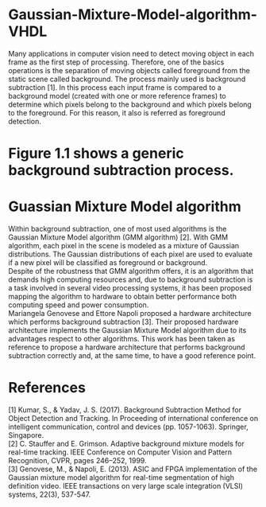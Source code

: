 # Gaussian-Mixture-Model-algorithm-VHDL
Many applications in computer vision need to detect moving object in each frame as the first step of
processing. Therefore, one of the basics operations is the separation of moving objects called
foreground from the static scene called background. The process mainly used is background subtraction
[1]. In this process each input frame is compared to a background model (created with one or more
reference frames) to determine which pixels belong to the background and which pixels belong to the foreground. 
For this reason, it also is referred as foreground detection.

# Figure 1.1 shows a generic background subtraction process.

# Guassian Mixture Model algorithm
Within background subtraction, one of most used algorithms is the Gaussian Mixture Model algorithm
(GMM algorithm) [2]. With GMM algorithm, each pixel in the scene is modeled as a mixture of
Gaussian distributions. The Gaussian distributions of each pixel are used to evaluate if a new pixel will
be classified as foreground or background.<br />
Despite of the robustness that GMM algorithm offers, it is an algorithm that demands high computing
resources and, due to background subtraction is a task involved in several video processing systems, 
it has been proposed mapping the algorithm to hardware to obtain better performance both computing
speed and power consumption.<br />
Mariangela Genovese and Ettore Napoli proposed a hardware architecture which performs background
subtraction [3]. Their proposed hardware architecture implements the Gaussian Mixture Model
algorithm due to its advantages respect to other algorithms. This work has been taken as reference
to propose a hardware architecture that performs background subtraction correctly and, at the same
time, to have a good reference point. 


# References
[1] Kumar, S., & Yadav, J. S. (2017). Background Subtraction Method for Object Detection and
    Tracking. In Proceeding of international conference on intelligent communication, control and
    devices (pp. 1057-1063). Springer, Singapore.<br />
[2] C. Stauffer and E. Grimson. Adaptive background mixture models for real-time tracking. IEEE
    Conference on Computer Vision and Pattern Recognition, CVPR, pages 246–252, 1999. <br />
[3] Genovese, M., & Napoli, E. (2013). ASIC and FPGA implementation of the Gaussian mixture 
    model algorithm for real-time segmentation of high definition video. IEEE transactions on very
    large scale integration (VLSI) systems, 22(3), 537-547.
